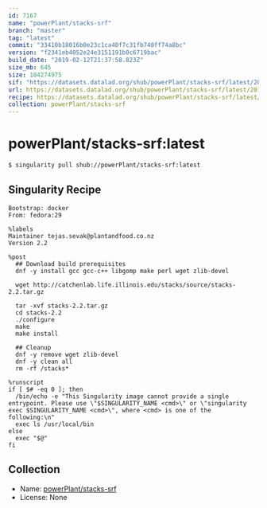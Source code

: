 ```yaml
---
id: 7167
name: "powerPlant/stacks-srf"
branch: "master"
tag: "latest"
commit: "33410b18016b0e23c1ca40f7c31fb740ff74a8bc"
version: "f2341eb4052e24e3151191b0c6719bac"
build_date: "2019-02-12T21:37:58.823Z"
size_mb: 645
size: 184274975
sif: "https://datasets.datalad.org/shub/powerPlant/stacks-srf/latest/2019-02-12-33410b18-f2341eb4/f2341eb4052e24e3151191b0c6719bac.simg"
url: https://datasets.datalad.org/shub/powerPlant/stacks-srf/latest/2019-02-12-33410b18-f2341eb4/
recipe: https://datasets.datalad.org/shub/powerPlant/stacks-srf/latest/2019-02-12-33410b18-f2341eb4/Singularity
collection: powerPlant/stacks-srf
---
```


# powerPlant/stacks-srf:latest

```bash
$ singularity pull shub://powerPlant/stacks-srf:latest
```

## Singularity Recipe

```singularity
Bootstrap: docker
From: fedora:29

%labels
Maintainer tejas.sevak@plantandfood.co.nz
Version 2.2

%post
  ## Download build prerequisites
  dnf -y install gcc gcc-c++ libgomp make perl wget zlib-devel

  wget http://catchenlab.life.illinois.edu/stacks/source/stacks-2.2.tar.gz

  tar -xvf stacks-2.2.tar.gz
  cd stacks-2.2
  ./configure
  make
  make install
  
  ## Cleanup
  dnf -y remove wget zlib-devel
  dnf -y clean all
  rm -rf /stacks*

%runscript
if [ $# -eq 0 ]; then
  /bin/echo -e "This Singularity image cannot provide a single entrypoint. Please use \"$SINGULARITY_NAME <cmd>\" or \"singularity exec $SINGULARITY_NAME <cmd>\", where <cmd> is one of the following:\n"
  exec ls /usr/local/bin
else
  exec "$@"
fi
```

## Collection

 - Name: [powerPlant/stacks-srf](https://github.com/powerPlant/stacks-srf)
 - License: None

